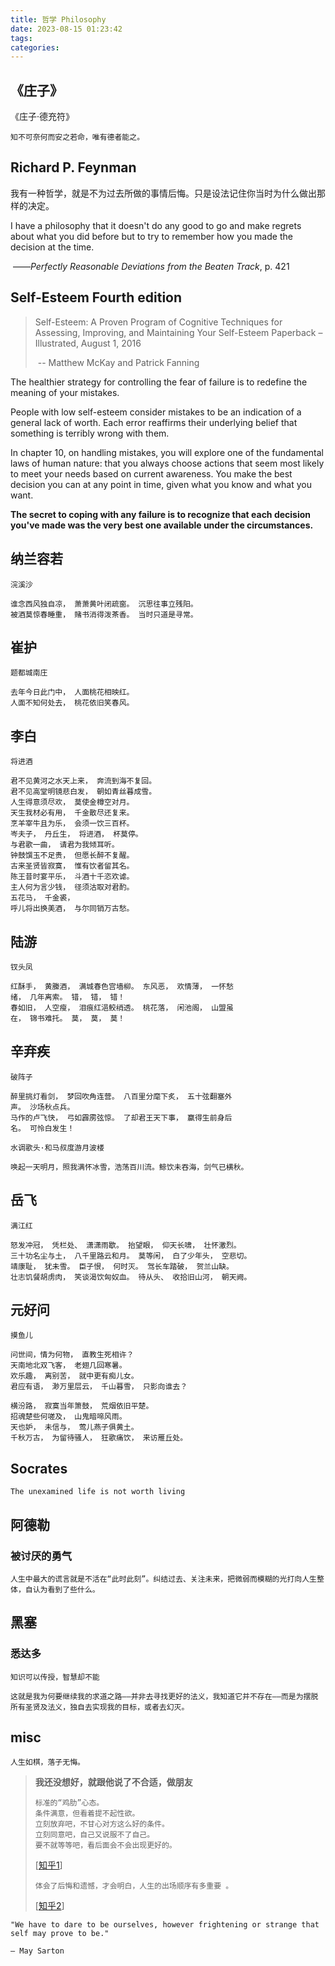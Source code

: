 ```yaml
---
title: 哲学 Philosophy
date: 2023-08-15 01:23:42
tags:
categories:
---
```




## 《庄子》

《庄子·德充符》

```
知不可奈何而安之若命，唯有德者能之。
```





## Richard P. Feynman

我有一种哲学，就是不为过去所做的事情后悔。只是设法记住你当时为什么做出那样的决定。

I have a philosophy that it doesn't do any good to go and make regrets about what you did before but to try to remember how you made the decision at the time.

​										——*Perfectly Reasonable Deviations from the Beaten Track*, p. 421



## Self-Esteem Fourth edition

> Self-Esteem: A Proven Program of Cognitive Techniques for Assessing, Improving, and Maintaining Your Self-Esteem Paperback – Illustrated, August 1, 2016
>
> ​														-- Matthew McKay and Patrick Fanning

The healthier strategy for controlling the fear of failure is to redefine the meaning of your mistakes. 

People with low self-esteem consider mistakes to be an indication of a general lack of worth. Each error reaffirms their underlying belief that something is terribly wrong with them. 

In chapter 10, on handling mistakes, you will explore one of the fundamental laws of human nature: that you always choose actions that seem most likely to meet your needs based on current awareness. You make the best decision you can at any point in time, given what you know and what you want. 

**The secret to coping with any failure is to recognize that each decision you've made was the very best one available under the circumstances.**





## 纳兰容若

```
浣溪沙

谁念西风独自凉， 萧萧黄叶闭疏窗。 沉思往事立残阳。
被酒莫惊春睡重， 赌书消得泼茶香。 当时只道是寻常。
```





## 崔护

```
题都城南庄

去年今日此门中， 人面桃花相映红。
人面不知何处去， 桃花依旧笑春风。
```





## 李白

```
将进酒

君不见黄河之水天上来， 奔流到海不复回。
君不见高堂明镜悲白发， 朝如青丝暮成雪。
人生得意须尽欢， 莫使金樽空对月。
天生我材必有用， 千金散尽还复来。
烹羊宰牛且为乐， 会须一饮三百杯。
岑夫子， 丹丘生， 将进酒， 杯莫停。
与君歌一曲， 请君为我倾耳听。
钟鼓馔玉不足贵， 但愿长醉不复醒。
古来圣贤皆寂寞， 惟有饮者留其名。
陈王昔时宴平乐， 斗酒十千恣欢谑。
主人何为言少钱， 径须沽取对君酌。
五花马， 千金裘，
呼儿将出换美酒， 与尔同销万古愁。
```





## 陆游

```
钗头凤

红酥手， 黄縢酒， 满城春色宫墙柳。 东风恶， 欢情薄， 一怀愁
绪， 几年离索。 错， 错， 错！
春如旧， 人空瘦， 泪痕红浥鲛绡透。 桃花落， 闲池阁， 山盟虽
在， 锦书难托。 莫， 莫， 莫！
```





## 辛弃疾

```
破阵子

醉里挑灯看剑， 梦回吹角连营。 八百里分麾下炙， 五十弦翻塞外
声。 沙场秋点兵。
马作的卢飞快， 弓如霹雳弦惊。 了却君王天下事， 赢得生前身后
名。 可怜白发生！
```



```
水调歌头·和马叔度游月波楼

唤起一天明月，照我满怀冰雪，浩荡百川流。鲸饮未吞海，剑气已横秋。
```



## 岳飞

```
满江红

怒发冲冠， 凭栏处、 潇潇雨歇。 抬望眼， 仰天长啸， 壮怀激烈。 
三十功名尘与土， 八千里路云和月。 莫等闲， 白了少年头， 空悲切。
靖康耻， 犹未雪。 臣子恨， 何时灭。 驾长车踏破， 贺兰山缺。 
壮志饥餐胡虏肉， 笑谈渴饮匈奴血。 待从头、 收拾旧山河， 朝天阙。
```



## 元好问

```
摸鱼儿

问世间，情为何物， 直教生死相许？
天南地北双飞客， 老翅几回寒暑。
欢乐趣， 离别苦， 就中更有痴儿女。
君应有语， 渺万里层云， 千山暮雪， 只影向谁去？

横汾路， 寂寞当年箫鼓， 荒烟依旧平楚。
招魂楚些何嗟及， 山鬼暗啼风雨。
天也妒， 未信与， 莺儿燕子俱黄土。
千秋万古， 为留待骚人， 狂歌痛饮， 来访雁丘处。
```



## Socrates

```
The unexamined life is not worth living
```


## 阿德勒

### 被讨厌的勇气

```
人生中最大的谎言就是不活在“此时此刻”。纠结过去、关注未来，把微弱而模糊的光打向人生整体，自认为看到了些什么。
```



## 黑塞



### 悉达多

```
知识可以传授，智慧却不能
```



```
这就是我为何要继续我的求道之路——并非去寻找更好的法义，我知道它并不存在——而是为摆脱所有圣贤及法义，独自去实现我的目标，或者去幻灭。
```



## misc



```
人生如棋，落子无悔。
```



> **我还没想好，就跟他说了不合适，做朋友**
>
> ```
> 标准的“鸡肋”心态。
> 条件满意，但看着提不起性欲。
> 立刻放弃吧，不甘心对方这么好的条件。
> 立刻同意吧，自己又说服不了自己。
> 要不就等等吧，看后面会不会出现更好的。
> ```
>
> [[知乎1](https://www.zhihu.com/question/341872732/answer/2307393870)]
>
> 
>
> ```
> 体会了后悔和遗憾，才会明白，人生的出场顺序有多重要 。
> ```
>
> [[知乎2](https://www.zhihu.com/question/341872732/answer/801124328)]



```
"We have to dare to be ourselves, however frightening or strange that self may prove to be."

― May Sarton
```





